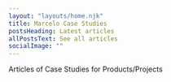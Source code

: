 ```yaml
---
layout: "layouts/home.njk"
title: Marcelo Case Studies
postsHeading: Latest articles
allPostsText: See all articles
socialImage: ""
---
```


Articles of Case Studies for Products/Projects
